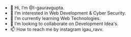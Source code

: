 - 👋 Hi, I’m @I-gauravgupta.
- 👀 I’m interested in Web Development & Cyber Security.
- 🌱 I’m currently learning Web Technologies.
- 💞️ I’m looking to collaborate on Development Idea's.
- 📫 How to reach me by instagram igau_ravv.

<!---
I-gauravgupta/I-gauravgupta is a ✨ special ✨ repository because its `README.md` (this file) appears on your GitHub profile.
You can click the Preview link to take a look at your changes.
--->
